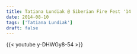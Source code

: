 ```yaml
---
title: Tatiana Lundiak @ Siberian Fire Fest '14
date: 2014-08-10
tags: ['Tatiana Lundiak']
draft: false
---
```

{{< youtube y-DHWGy8-54 >}}

